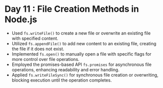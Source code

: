 
# Day 11 :  File Creation Methods in Node.js
- Used `fs.writeFile()` to create a new file or overwrite an existing file with specified content.
- Utilized `fs.appendFile()` to add new content to an existing file, creating the file if it does not exist.
- Implemented `fs.open()` to manually open a file with specific flags for more control over file operations.
- Employed the promises-based API `fs.promises` for asynchronous file operations, enhancing readability and error handling.
- Applied `fs.writeFileSync()` for synchronous file creation or overwriting, blocking execution until the operation completes.
